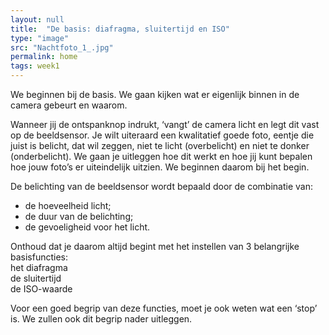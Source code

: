 ```yaml
---
layout: null
title:  "De basis: diafragma, sluitertijd en ISO"
type: "image"
src: "Nachtfoto_1_.jpg"
permalink: home
tags: week1
---
```



We beginnen bij de basis. We gaan kijken wat er eigenlijk binnen in de camera gebeurt en waarom.

Wanneer jij de ontspanknop indrukt, ‘vangt’ de camera licht en legt dit vast op de beeldsensor. Je wilt uiteraard een kwalitatief goede foto, eentje die juist is belicht, dat wil zeggen, niet te licht (overbelicht) en niet te donker (onderbelicht). We gaan je uitleggen hoe dit werkt en hoe jij kunt bepalen hoe jouw foto’s er uiteindelijk uitzien. We beginnen daarom bij het begin.

De belichting van de beeldsensor wordt bepaald door de combinatie van:

* de hoeveelheid licht;
* de duur van de belichting;
* de gevoeligheid voor het licht.

Onthoud dat je daarom altijd begint met het instellen van 3 belangrijke basisfuncties:
<br>
<a class="activate-slider" page-index="2" slider-index="0" slider-image-index="1">het diafragma</a>
<br>
<a class="activate-slider" page-index="2" slider-index="0" slider-image-index="6">de sluitertijd</a>
<br>
<a class="activate-slider" page-index="2" slider-index="0" slider-image-index="8">de ISO-waarde</a>

Voor een goed begrip van deze functies, moet je ook weten wat een ‘<a class="activate-slider" page-index="2" slider-index="0" slider-image-index="10">stop</a>’ is.
We zullen ook dit begrip nader uitleggen.